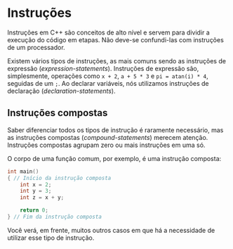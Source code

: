 # Instruções

Instruções em C++ são conceitos de alto nível e servem para dividir a execução do código em etapas. Não deve-se confundi-las com instruções de um processador.

Existem vários tipos de instruções, as mais comuns sendo as instruções de expressão (_expression-statements_). Instruções de expressão são, simplesmente, operações como `x + 2`, `a + 5 * 3` e `pi = atan(i) * 4`, seguidas de um `;`. Ao declarar variáveis, nós utilizamos instruções de declaração (_declaration-statements_).

## Instruções compostas

Saber diferenciar todos os tipos de instrução é raramente necessário, mas as instruções compostas (_compound-statements_) merecem atenção. Instruções compostas agrupam zero ou mais instruções em uma só.

O corpo de uma função comum, por exemplo, é uma instrução composta:

```c
int main()
{ // Início da instrução composta
    int x = 2;
    int y = 3;
    int z = x + y;

    return 0;
} // Fim da instrução composta
```

Você verá, em frente, muitos outros casos em que há a necessidade de utilizar esse tipo de instrução.
